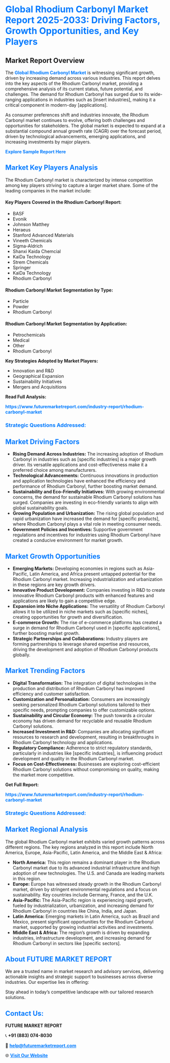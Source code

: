<h1 style="color: #007BFF;">Global Rhodium Carbonyl Market Report 2025-2033: Driving Factors, Growth Opportunities, and Key Players</h1>

<section id="overview">
<h2>Market Report Overview</h2>
<p>The <a href="https://www.futuremarketreport.com/industry-report/rhodium-carbonyl-market" style="color: #007BFF; text-decoration: none;"><strong>Global Rhodium Carbonyl Market</strong></a> is witnessing significant growth, driven by increasing demand across various industries. This report delves into the key aspects of the Rhodium Carbonyl market, providing a comprehensive analysis of its current status, future potential, and challenges. The demand for Rhodium Carbonyl has surged due to its wide-ranging applications in industries such as [insert industries], making it a critical component in modern-day [applications].</p>
<p>As consumer preferences shift and industries innovate, the Rhodium Carbonyl market continues to evolve, offering both challenges and opportunities for stakeholders. The global market is expected to expand at a substantial compound annual growth rate (CAGR) over the forecast period, driven by technological advancements, emerging applications, and increasing investments by major players.</p>
</section>

<section id="overview">
<p><a href="https://www.futuremarketreport.com/request-sample/reportId=32825" style="color: #007BFF; text-decoration: none;"><strong>Explore Sample Report Here</strong></a></p>
</section>

<section id="key-players">
<h2 style="color: #007BFF;">Market Key Players Analysis</h2>
<p>The Rhodium Carbonyl market is characterized by intense competition among key players striving to capture a larger market share. Some of the leading companies in the market include:</p>
<h4>Key Players Covered in the Rhodium Carbonyl Report:</h4>
<ul><li>BASF</li><li>Evonik</li><li>Johnson Matthey</li><li>Heraeus</li><li>Stanford Advanced Materials</li><li>Vineeth Chemicals</li><li>Sigma-Aldrich</li><li>Shanxi Kaida Chemcial</li><li>KaiDa Technology</li><li>Strem Chemicals</li><li>Springer</li><li>KaiDa Technology</li><li>Rhodium Carbonyl</li></ul>
<h4>Rhodium Carbonyl Market Segmentation by Type:</h4>
<ul><li>Particle</li><li>Powder</li><li>Rhodium Carbonyl</li></ul>

<h4>Rhodium Carbonyl Market Segmentation by Application:</h4>
<ul><li>Petrochemicals</li><li>Medical</li><li>Other</li><li>Rhodium Carbonyl</li></ul>
<p><strong>Key Strategies Adopted by Market Players:</strong></p>
<ul>
<li>Innovation and R&D</li>
<li>Geographical Expansion</li>
<li>Sustainability Initiatives</li>
<li>Mergers and Acquisitions</li>
</ul>
</section>

<section>
<p><strong>Read Full Analysis: </strong></p><a href="https://www.futuremarketreport.com/industry-report/rhodium-carbonyl-market" style="color: #007BFF; text-decoration: none;"><strong>https://www.futuremarketreport.com/industry-report/rhodium-carbonyl-market</strong></a>
<h3 style="color: #007BFF;">Strategic Questions Addressed:</h3>
</section>

<section id="driving-factors">
<h2 style="color: #007BFF;">Market Driving Factors</h2>
<ul>
<li><strong>Rising Demand Across Industries:</strong> The increasing adoption of Rhodium Carbonyl in industries such as [specific industries] is a major growth driver. Its versatile applications and cost-effectiveness make it a preferred choice among manufacturers.</li>
<li><strong>Technological Advancements:</strong> Continuous innovations in production and application technologies have enhanced the efficiency and performance of Rhodium Carbonyl, further boosting market demand.</li>
<li><strong>Sustainability and Eco-Friendly Initiatives:</strong> With growing environmental concerns, the demand for sustainable Rhodium Carbonyl solutions has surged. Companies are investing in eco-friendly variants to align with global sustainability goals.</li>
<li><strong>Growing Population and Urbanization:</strong> The rising global population and rapid urbanization have increased the demand for [specific products], where Rhodium Carbonyl plays a vital role in meeting consumer needs.</li>
<li><strong>Government Policies and Incentives:</strong> Supportive government regulations and incentives for industries using Rhodium Carbonyl have created a conducive environment for market growth.</li>
</ul>
</section>

<section id="growth-opportunities">
<h2 style="color: #007BFF;">Market Growth Opportunities</h2>
<ul>
<li><strong>Emerging Markets:</strong> Developing economies in regions such as Asia-Pacific, Latin America, and Africa present untapped potential for the Rhodium Carbonyl market. Increasing industrialization and urbanization in these regions are key growth drivers.</li>
<li><strong>Innovative Product Development:</strong> Companies investing in R&D to create innovative Rhodium Carbonyl products with enhanced features and applications are likely to gain a competitive edge.</li>
<li><strong>Expansion into Niche Applications:</strong> The versatility of Rhodium Carbonyl allows it to be utilized in niche markets such as [specific niches], creating opportunities for growth and diversification.</li>
<li><strong>E-commerce Growth:</strong> The rise of e-commerce platforms has created a surge in demand for Rhodium Carbonyl used in [specific applications], further boosting market growth.</li>
<li><strong>Strategic Partnerships and Collaborations:</strong> Industry players are forming partnerships to leverage shared expertise and resources, driving the development and adoption of Rhodium Carbonyl products globally.</li>
</ul>
</section>

<section id="trending-factors">
<h2 style="color: #007BFF;">Market Trending Factors</h2>
<ul>
<li><strong>Digital Transformation:</strong> The integration of digital technologies in the production and distribution of Rhodium Carbonyl has improved efficiency and customer satisfaction.</li>
<li><strong>Customization and Personalization:</strong> Consumers are increasingly seeking personalized Rhodium Carbonyl solutions tailored to their specific needs, prompting companies to offer customizable options.</li>
<li><strong>Sustainability and Circular Economy:</strong> The push towards a circular economy has driven demand for recyclable and reusable Rhodium Carbonyl solutions.</li>
<li><strong>Increased Investment in R&D:</strong> Companies are allocating significant resources to research and development, resulting in breakthroughs in Rhodium Carbonyl technology and applications.</li>
<li><strong>Regulatory Compliance:</strong> Adherence to strict regulatory standards, particularly in industries like [specific industries], is influencing product development and quality in the Rhodium Carbonyl market.</li>
<li><strong>Focus on Cost-Effectiveness:</strong> Businesses are exploring cost-efficient Rhodium Carbonyl solutions without compromising on quality, making the market more competitive.</li>
</ul>
</section>

<section>
<p><strong>Get Full Report: </strong></p><a href="https://www.futuremarketreport.com/industry-report/rhodium-carbonyl-market" style="color: #007BFF; text-decoration: none;"><strong>https://www.futuremarketreport.com/industry-report/rhodium-carbonyl-market</strong></a>
<h3 style="color: #007BFF;">Strategic Questions Addressed:</h3>
</section>


<section id="regional-analysis">
<h2 style="color: #007BFF;">Market Regional Analysis</h2>
<p>The global Rhodium Carbonyl market exhibits varied growth patterns across different regions. The key regions analyzed in this report include North America, Europe, Asia-Pacific, Latin America, and the Middle East & Africa:</p>
<ul>
<li><strong>North America:</strong> This region remains a dominant player in the Rhodium Carbonyl market due to its advanced industrial infrastructure and high adoption of new technologies. The U.S. and Canada are leading markets in this region.</li>
<li><strong>Europe:</strong> Europe has witnessed steady growth in the Rhodium Carbonyl market, driven by stringent environmental regulations and a focus on sustainability. Key countries include Germany, France, and the U.K.</li>
<li><strong>Asia-Pacific:</strong> The Asia-Pacific region is experiencing rapid growth, fueled by industrialization, urbanization, and increasing demand for Rhodium Carbonyl in countries like China, India, and Japan.</li>
<li><strong>Latin America:</strong> Emerging markets in Latin America, such as Brazil and Mexico, present significant opportunities for the Rhodium Carbonyl market, supported by growing industrial activities and investments.</li>
<li><strong>Middle East & Africa:</strong> The region’s growth is driven by expanding industries, infrastructure development, and increasing demand for Rhodium Carbonyl in sectors like [specific sectors].</li>
</ul>
</section>

<footer>
<h2 style="color: #007BFF;">About FUTURE MARKET REPORT</h2>
<p>We are a trusted name in market research and advisory services, delivering actionable insights and strategic support to businesses across diverse industries. Our expertise lies in offering:</p>

<p>Stay ahead in today’s competitive landscape with our tailored research solutions.</p>

<h2 style="color: #007BFF;">Contact Us:</h2>
<p><strong>FUTURE MARKET REPORT</strong></p>
<p>📞 <strong>+91 (883) 074-8030</strong></p>
<p>📧 <strong><a href="mailto:help@futuremarketreport.com" style="color: #007BFF;">help@futuremarketreport.com</a></strong></p>
<p>🌐 <strong><a href="https://www.futuremarketreport.com/" style="color: #007BFF;">Visit Our Website</a></strong></p>
</footer>